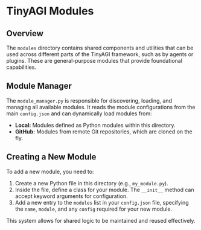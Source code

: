 # TinyAGI Modules

## Overview

The `modules` directory contains shared components and utilities that can be used across different parts of the TinyAGI framework, such as by agents or plugins. These are general-purpose modules that provide foundational capabilities.

## Module Manager

The `module_manager.py` is responsible for discovering, loading, and managing all available modules. It reads the module configurations from the main `config.json` and can dynamically load modules from:
- **Local:** Modules defined as Python modules within this directory.
- **GitHub:** Modules from remote Git repositories, which are cloned on the fly.

## Creating a New Module

To add a new module, you need to:
1.  Create a new Python file in this directory (e.g., `my_module.py`).
2.  Inside the file, define a class for your module. The `__init__` method can accept keyword arguments for configuration.
3.  Add a new entry to the `modules` list in your `config.json` file, specifying the `name`, `module`, and any `config` required for your new module.

This system allows for shared logic to be maintained and reused effectively.